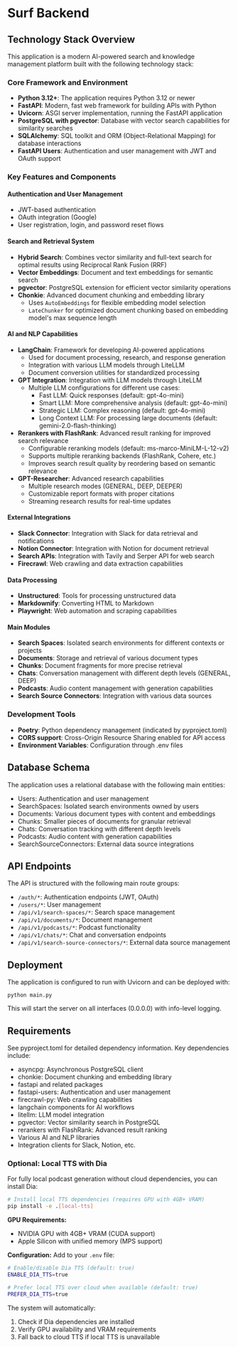 # Surf Backend

## Technology Stack Overview

This application is a modern AI-powered search and knowledge management platform built with the following technology stack:

### Core Framework and Environment
- **Python 3.12+**: The application requires Python 3.12 or newer
- **FastAPI**: Modern, fast web framework for building APIs with Python
- **Uvicorn**: ASGI server implementation, running the FastAPI application
- **PostgreSQL with pgvector**: Database with vector search capabilities for similarity searches
- **SQLAlchemy**: SQL toolkit and ORM (Object-Relational Mapping) for database interactions
- **FastAPI Users**: Authentication and user management with JWT and OAuth support

### Key Features and Components

#### Authentication and User Management
- JWT-based authentication
- OAuth integration (Google)
- User registration, login, and password reset flows

#### Search and Retrieval System
- **Hybrid Search**: Combines vector similarity and full-text search for optimal results using Reciprocal Rank Fusion (RRF)
- **Vector Embeddings**: Document and text embeddings for semantic search
- **pgvector**: PostgreSQL extension for efficient vector similarity operations
- **Chonkie**: Advanced document chunking and embedding library
  - Uses `AutoEmbeddings` for flexible embedding model selection
  - `LateChunker` for optimized document chunking based on embedding model's max sequence length

#### AI and NLP Capabilities
- **LangChain**: Framework for developing AI-powered applications
  - Used for document processing, research, and response generation
  - Integration with various LLM models through LiteLLM
  - Document conversion utilities for standardized processing
- **GPT Integration**: Integration with LLM models through LiteLLM
  - Multiple LLM configurations for different use cases:
    - Fast LLM: Quick responses (default: gpt-4o-mini)
    - Smart LLM: More comprehensive analysis (default: gpt-4o-mini)
    - Strategic LLM: Complex reasoning (default: gpt-4o-mini)
    - Long Context LLM: For processing large documents (default: gemini-2.0-flash-thinking)
- **Rerankers with FlashRank**: Advanced result ranking for improved search relevance
  - Configurable reranking models (default: ms-marco-MiniLM-L-12-v2)
  - Supports multiple reranking backends (FlashRank, Cohere, etc.)
  - Improves search result quality by reordering based on semantic relevance
- **GPT-Researcher**: Advanced research capabilities
  - Multiple research modes (GENERAL, DEEP, DEEPER)
  - Customizable report formats with proper citations
  - Streaming research results for real-time updates

#### External Integrations
- **Slack Connector**: Integration with Slack for data retrieval and notifications
- **Notion Connector**: Integration with Notion for document retrieval
- **Search APIs**: Integration with Tavily and Serper API for web search
- **Firecrawl**: Web crawling and data extraction capabilities

#### Data Processing
- **Unstructured**: Tools for processing unstructured data
- **Markdownify**: Converting HTML to Markdown
- **Playwright**: Web automation and scraping capabilities

#### Main Modules
- **Search Spaces**: Isolated search environments for different contexts or projects
- **Documents**: Storage and retrieval of various document types
- **Chunks**: Document fragments for more precise retrieval
- **Chats**: Conversation management with different depth levels (GENERAL, DEEP)
- **Podcasts**: Audio content management with generation capabilities
- **Search Source Connectors**: Integration with various data sources

### Development Tools
- **Poetry**: Python dependency management (indicated by pyproject.toml)
- **CORS support**: Cross-Origin Resource Sharing enabled for API access
- **Environment Variables**: Configuration through .env files

## Database Schema

The application uses a relational database with the following main entities:
- Users: Authentication and user management
- SearchSpaces: Isolated search environments owned by users
- Documents: Various document types with content and embeddings
- Chunks: Smaller pieces of documents for granular retrieval
- Chats: Conversation tracking with different depth levels
- Podcasts: Audio content with generation capabilities
- SearchSourceConnectors: External data source integrations

## API Endpoints

The API is structured with the following main route groups:
- `/auth/*`: Authentication endpoints (JWT, OAuth)
- `/users/*`: User management
- `/api/v1/search-spaces/*`: Search space management
- `/api/v1/documents/*`: Document management
- `/api/v1/podcasts/*`: Podcast functionality
- `/api/v1/chats/*`: Chat and conversation endpoints
- `/api/v1/search-source-connectors/*`: External data source management

## Deployment

The application is configured to run with Uvicorn and can be deployed with:
```
python main.py
```

This will start the server on all interfaces (0.0.0.0) with info-level logging.

## Requirements

See pyproject.toml for detailed dependency information. Key dependencies include:
- asyncpg: Asynchronous PostgreSQL client
- chonkie: Document chunking and embedding library
- fastapi and related packages
- fastapi-users: Authentication and user management
- firecrawl-py: Web crawling capabilities
- langchain components for AI workflows
- litellm: LLM model integration
- pgvector: Vector similarity search in PostgreSQL
- rerankers with FlashRank: Advanced result ranking
- Various AI and NLP libraries
- Integration clients for Slack, Notion, etc.

### Optional: Local TTS with Dia

For fully local podcast generation without cloud dependencies, you can install Dia:

```bash
# Install local TTS dependencies (requires GPU with 4GB+ VRAM)
pip install -e .[local-tts]
```

**GPU Requirements:**
- NVIDIA GPU with 4GB+ VRAM (CUDA support)
- Apple Silicon with unified memory (MPS support)

**Configuration:**
Add to your `.env` file:
```bash
# Enable/disable Dia TTS (default: true)
ENABLE_DIA_TTS=true

# Prefer local TTS over cloud when available (default: true)
PREFER_DIA_TTS=true
```

The system will automatically:
1. Check if Dia dependencies are installed
2. Verify GPU availability and VRAM requirements
3. Fall back to cloud TTS if local TTS is unavailable
